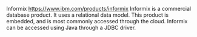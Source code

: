 Informix
https://www.ibm.com/products/informix
Informix is a commercial database product. It uses a relational data model.
This product is embedded, and is most commonly accessed through the cloud.
Informix can be accessed using Java through a JDBC driver.
